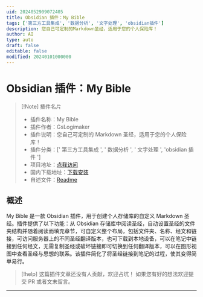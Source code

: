 ```yaml
---
uid: 2024052909072405
title: Obsidian 插件：My Bible
tags: ['第三方工具集成', '数据分析', '文字处理', 'obsidian插件']
description: 您自己可定制的Markdown圣经，适用于您的个人保险库！
author: AI
type: auto
draft: false
editable: false
modified: 20240101000000
---
```


# Obsidian 插件：My Bible

> [!Note] 插件名片
> - 插件名称：My Bible
> - 插件作者：GsLogimaker
> - 插件说明：您自己可定制的 Markdown 圣经，适用于您的个人保险库！
> - 插件分类：[' 第三方工具集成 ', ' 数据分析 ', ' 文字处理 ', 'obsidian 插件 ']
> - 项目地址：[点我访问](https://github.com/GsLogiMaker/my-bible-obsidian-plugin)
> - 国内下载地址：[下载安装](https://pkmer.cn/products/plugin/pluginMarket/?gslogimaker-my-bible)
> - 自述文件：[Readme](https://ghproxy.net/https://raw.githubusercontent.com/GsLogiMaker/my-bible-obsidian-plugin/master/README.md)

## 概述

My Bible 是一款 Obsidian 插件，用于创建个人存储库的自定义 Markdown 圣经。插件提供了以下功能：从 Obsidian 存储库中阅读圣经，自动设置圣经的文件夹结构并随着阅读而填充章节，可自定义整个布局，包括文件夹、名称、经文和链接，可访问服务器上的不同圣经翻译版本，也可下载到本地设备，可以在笔记中链接到任何经文，无需复制圣经或破坏链接即可切换到任何翻译版本，可以在图形视图中查看圣经与思想的联系。该插件简化了将圣经链接到笔记的过程，使其变得简单易行。

> [!help]
> 这篇插件文章还没有人贡献，欢迎占坑！
> 如果您有好的想法欢迎提交 PR 或者文末留言。

---



